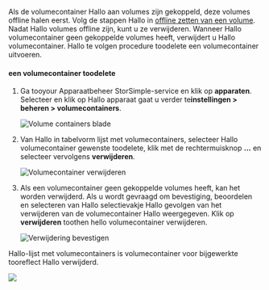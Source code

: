 <!--author=alkohli last changed: 01/13/17-->

Als de volumecontainer Hallo aan volumes zijn gekoppeld, deze volumes offline halen eerst. Volg de stappen Hallo in [offline zetten van een volume](../articles/storsimple/storsimple-manage-volumes.md#take-a-volume-offline). Nadat Hallo volumes offline zijn, kunt u ze verwijderen. Wanneer Hallo volumecontainer geen gekoppelde volumes heeft, verwijdert u Hallo volumecontainer. Hallo te volgen procedure toodelete een volumecontainer uitvoeren.

#### <a name="toodelete-a-volume-container"></a>een volumecontainer toodelete
1. Ga tooyour Apparaatbeheer StorSimple-service en klik op **apparaten**. Selecteer en klik op Hallo apparaat gaat u verder te**instellingen > beheren > volumecontainers**.

    ![Volume containers blade](./media/storsimple-8000-create-volume-container/createvolumecontainer2.png)

2. Van Hallo in tabelvorm lijst met volumecontainers, selecteer Hallo volumecontainer gewenste toodelete, klik met de rechtermuisknop **...**  en selecteer vervolgens **verwijderen**.

    ![Volumecontainer verwijderen](./media/storsimple-8000-delete-volume-container/deletevolumecontainer1.png)

3. Als een volumecontainer geen gekoppelde volumes heeft, kan het worden verwijderd. Als u wordt gevraagd om bevestiging, beoordelen en selecteren van Hallo selectievakje Hallo gevolgen van het verwijderen van de volumecontainer Hallo weergegeven. Klik op **verwijderen** toothen hello volumecontainer verwijderen.

    ![Verwijdering bevestigen](./media/storsimple-8000-delete-volume-container/deletevolumecontainer2.png)

Hallo-lijst met volumecontainers is volumecontainer voor bijgewerkte tooreflect Hallo verwijderd.

![](./media/storsimple-8000-delete-volume-container/deletevolumecontainer5.png)


